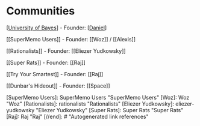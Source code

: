 # Communities




[[University of Bayes]] - Founder: [[Daniel]]

[[SuperMemo Users]] - Founder: [[Woz]] / [[Alexis]]

[[Rationalists]] - Founder: [[Eliezer Yudkowsky]]

[[Super Rats]] - Founder: [[Raj]]

[[Try Your Smartest]] - Founder: [[Raj]]

[[Dunbar's Hideout]] - Founder: [[Space]]


[//begin]: # "Autogenerated link references for markdown compatibility"
[University of Bayes]: university-of-bayes "University of Bayes"
[Daniel]: Daniel "Daniel"
[SuperMemo Users]: SuperMemo Users "SuperMemo Users"
[Woz]: Woz "Woz"
[Rationalists]: rationalists "Rationalists"
[Eliezer Yudkowsky]: eliezer-yudkowsky "Eliezer Yudkowsky"
[Super Rats]: Super Rats "Super Rats"
[Raj]: Raj "Raj"
[//end]: # "Autogenerated link references"